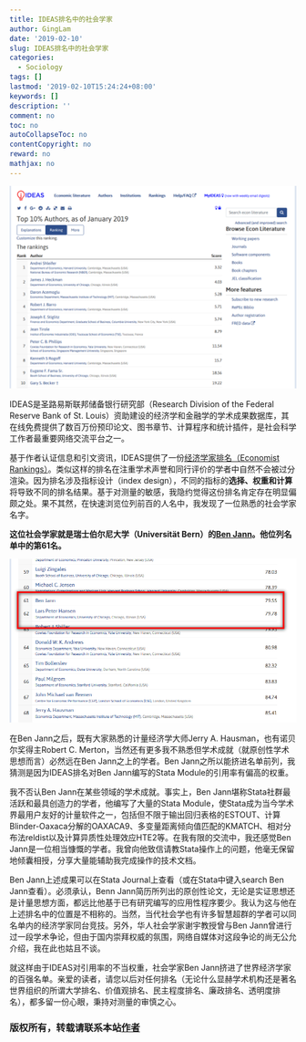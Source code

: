 ```yaml
---
title: IDEAS排名中的社会学家
author: GingLam
date: '2019-02-10'
slug: IDEAS排名中的社会学家
categories:
  - Sociology
tags: []
lastmod: '2019-02-10T15:24:24+08:00'
keywords: []
description: ''
comment: no
toc: no
autoCollapseToc: no
contentCopyright: no
reward: no
mathjax: no
---
```

<div align=center><img src="https://raw.githubusercontent.com/GingLam/Storage/master/screenshot.png"></div>
<div align=center>
</div>


IDEAS是圣路易斯联邦储备银行研究部（Research Division of the Federal Reserve Bank of St. Louis）资助建设的经济学和金融学的学术成果数据库，其在线免费提供了数百万份预印论文、图书章节、计算程序和统计插件，是社会科学工作者最重要网络交流平台之一。

基于作者认证信息和引文资讯，IDEAS提供了一份[经济学家排名（Economist Rankings）](https://ideas.repec.org/top/top.person.all.html)。类似这样的排名在注重学术声誉和同行评价的学者中自然不会被过分渲染。因为排名涉及指标设计（index design），不同的指标的**选择、权重和计算**将导致不同的排名结果。基于对测量的敏感，我隐约觉得这份排名肯定存在明显偏颇之处。果不其然，在快速浏览位列前百的人名中，我发现了一位熟悉的社会学家名字。

<!--more-->

**这位社会学家就是瑞士伯尔尼大学（Universität Bern）的[Ben Jann](http://www.soz.unibe.ch/about_us/people/prof_dr_jann_ben/index_eng.html)。他位列名单中的第61名。**

<div align=center><img src="https://raw.githubusercontent.com/GingLam/Storage/master/screenshot2.png"></div>
<div align=center>
</div>

在Ben Jann之后，既有大家熟悉的计量经济学大师Jerry A. Hausman，也有诺贝尔奖得主Robert C. Merton，当然还有更多我不熟悉但学术成就（就原创性学术思想而言）必然远在Ben Jann之上的学者。Ben Jann之所以能挤进名单前列，我猜测是因为IDEAS排名对Ben Jann编写的Stata Module的引用率有偏高的权重。

我不否认Ben Jann在某些领域的学术成就。事实上，Ben Jann堪称Stata社群最活跃和最具创造力的学者，他编写了大量的Stata Module，使Stata成为当今学术界最用户友好的计量软件之一，包括但不限于输出回归表格的ESTOUT、计算Blinder-Oaxaca分解的OAXACA9、多变量距离倾向值匹配的KMATCH、相对分布法reldist以及计算异质性处理效应HTE2等。在我有限的交流中，我还感觉Ben Jann是一位相当慷慨的学者。我曾向他致信请教Stata操作上的问题，他毫无保留地倾囊相授，分享大量能辅助我完成操作的技术文档。

Ben Jann上述成果可以在Stata Journal上查看（或在Stata中键入search Ben Jann查看）。必须承认，Benn Jann简历所列出的原创性论文，无论是实证思想还是计量思想方面，都远比他基于已有研究编写的应用性程序要少。我认为这与他在上述排名中的位置是不相称的。当然，当代社会学也有许多智慧超群的学者可以同名单内的经济学家同台竞技。另外，华人社会学家谢宇教授曾与Ben Jann曾进行过一段学术争论，但由于国内崇拜权威的氛围，网络自媒体对这段争论的尚无公允介绍，我在此也姑且不谈。

就这样由于IDEAS对引用率的不当权重，社会学家Ben Jann挤进了世界经济学家的百强名单。亲爱的读者，请您以后对任何排名（无论什么显赫学术机构还是著名世界组织的所谓大学排名、价值观排名、民主程度排名、廉政排名、透明度排名），都多留一份心眼，秉持对测量的审慎之心。




### 版权所有，转载请联系本站[作者](mailto:linj83@mail2.sysu.edu.cn)
